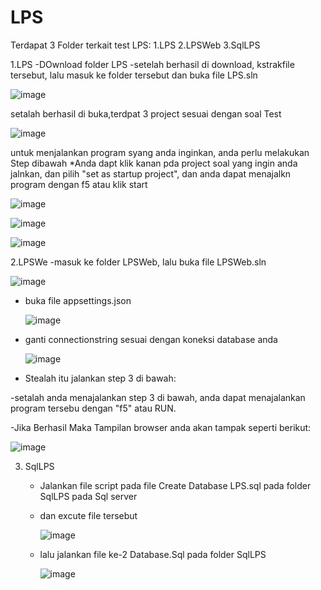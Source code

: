 # LPS
Terdapat 3 Folder terkait test LPS:
1.LPS
2.LPSWeb
3.SqlLPS

1.LPS
-DOwnload folder LPS
-setelah berhasil di download, kstrakfile tersebut, lalu masuk ke folder tersebut dan buka file LPS.sln

![image](https://github.com/mikhaeldulas/LPS/assets/147018703/526c8855-926e-4c15-85c2-57769f561dc2)

setalah berhasil di buka,terdpat 3 project sesuai dengan soal Test

![image](https://github.com/mikhaeldulas/LPS/assets/147018703/aa98ecbb-c80e-4be8-b3ec-2593266f1e18)


untuk menjalankan program syang anda inginkan, anda perlu melakukan Step dibawah
  *Anda dapt klik kanan pda project soal yang ingin anda jalnkan, dan pilih "set as startup project", dan anda dapat menajalkn program dengan f5 atau klik start

  
  ![image](https://github.com/mikhaeldulas/LPS/assets/147018703/2f983039-0ab7-4109-905c-d7f2b4872427)

  
  ![image](https://github.com/mikhaeldulas/LPS/assets/147018703/e8127673-a9ab-4f9e-9ca9-65824ccee892)
  
  ![image](https://github.com/mikhaeldulas/LPS/assets/147018703/502dd0ee-dc41-4824-af91-7fb60296aecf)



  2.LPSWe
  -masuk ke folder LPSWeb, lalu buka file LPSWeb.sln

  ![image](https://github.com/mikhaeldulas/LPS/assets/147018703/2cf2f030-be82-4c39-b81c-6078cefb8fed)

  - buka file appsettings.json
    
    ![image](https://github.com/mikhaeldulas/LPS/assets/147018703/4c69c3f9-39b6-43f8-b86a-e39e28f9ca7b)

 - ganti connectionstring sesuai dengan koneksi database anda

   ![image](https://github.com/mikhaeldulas/LPS/assets/147018703/e6ecec9d-9691-4e0e-b6c4-9778c1fc3199)

- Stealah itu jalankan step 3 di bawah:

-setalah anda menajalankan step 3 di bawah, anda dapat menajalankan program tersebu dengan "f5" atau RUN.

-Jika Berhasil Maka Tampilan browser anda akan tampak seperti berikut:

![image](https://github.com/mikhaeldulas/LPS/assets/147018703/8066d21b-0099-43a8-ab93-c8cdfdf50630)






3. SqlLPS

   - Jalankan file script pada file Create Database LPS.sql pada folder SqlLPS pada Sql server
   - dan excute file tersebut
  
     
     ![image](https://github.com/mikhaeldulas/LPS/assets/147018703/9278d689-dd19-4af6-835d-fe1e51bb5345)


   - lalu jalankan file ke-2 Database.Sql pada folder SqlLPS


     ![image](https://github.com/mikhaeldulas/LPS/assets/147018703/60333e7b-1812-4bb7-8de6-23477d938668)








